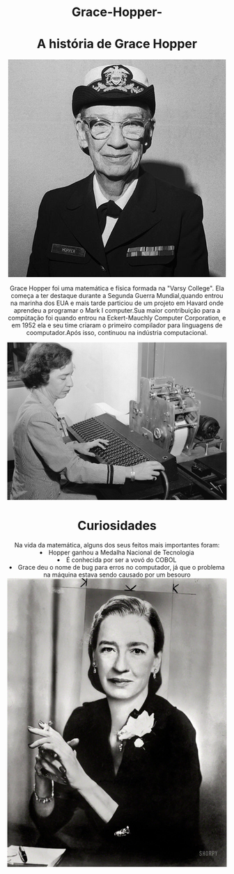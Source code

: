 # Grace-Hopper-
<html>

<head>
    <meta charset="utf-8">
    <title>
       A História de Grace Hopper
    </title>
</head>

<body style="text-align: center">
    <h1>
        <center> A história de Grace Hopper</center>
    </h1>
    <a href="https://www.biography.com/scientist/grace-hopper"></a>
    <img src="gracehopper.jpg.jpg">
    <p>
    <center>
        Grace Hopper foi uma matemática e física formada na
        "Varsy College". Ela começa a ter destaque durante a Segunda
        Guerra Mundial,quando entrou na marinha dos EUA e mais tarde
        particiou de um projeto em Havard onde aprendeu a programar
        o Mark I computer.Sua maior contribuição para a compútação
        foi quando entrou na Eckert-Mauchly Computer Corporation, e
        em 1952 ela e seu time criaram o primeiro compilador para
        linguagens de coomputador.Após isso, continuou na indústria computacional.
    </center>
  </p>
    <a href="https://www.bbc.com/news/business-38677721"></a>
    <img style="" src="_93664213_gracehgettyimages-514950046.jpg">
    <h1>
        Curiosidades
    </h1>
    <div>
        Na vida da matemática, alguns dos seus feitos mais importantes foram:
        <li> Hopper ganhou a Medalha Nacional de Tecnologia </li>
        <li> É conhecida por ser a vovó do COBOL </li>
        <li> Grace deu o nome de bug para erros no computador, já que o problema na máquina estava sendo causado por um besouro </li>
    </div>
    <a href="https://bacciotti.substack.com/p/hopper-ja-falava-de-lideranca-em">
    <img src="11962b12-b0f0-4b9b-a05a-aed63229ce48_1217x1600.jpg">
    </a>
</body>

</html>
